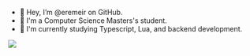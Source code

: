 - 👋 Hey, I’m @eremeir on GitHub.
- 🏫 I'm a Computer Science Masters's student.
- 🌱 I'm currently studying Typescript, Lua, and backend development.


![](https://komarev.com/ghpvc/?username=eremeir&style=flat&label=Profile+Views)
